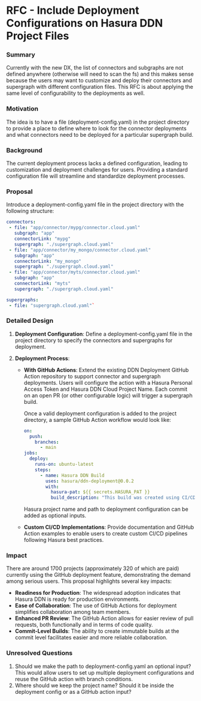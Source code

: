 # RFC - Include Deployment Configurations on Hasura DDN Project Files

### Summary

Currently with the new DX, the list of connectors and subgraphs are not defined anywhere (otherwise will need to scan the fs) and this makes sense because the users may want to customize and deploy their connectors and supergraph with different configuration files. This RFC is about applying the same level of configurability to the deployments as well.

### Motivation

The idea is to have a file (deployment-config.yaml) in the project directory to provide a place to define where to look for the connector deployments and what connectors need to be deployed for a particular supergraph build.

### Background

The current deployment process lacks a defined configuration, leading to customization and deployment challenges for users. Providing a standard configuration file will streamline and standardize deployment processes.

### Proposal

Introduce a deployment-config.yaml file in the project directory with the following structure:

```yaml
connectors:
 - file: "app/connector/mypg/connector.cloud.yaml"
   subgraph: "app"
   connectorLink: "mypg"
   supergraph: "./supergraph.cloud.yaml"
 - file: "app/connector/my_mongo/connector.cloud.yaml"
   subgraph: "app"
   connectorLink: "my_mongo"
   supergraph: "./supergraph.cloud.yaml"
 - file: "app/connector/myts/connector.cloud.yaml"
   subgraph: "app"
   connectorLink: "myts"
   supergraph: "./supergraph.cloud.yaml"

supergraphs:
 - file: "supergraph.cloud.yaml"`
```

### Detailed Design

1.  **Deployment Configuration**: Define a deployment-config.yaml file in the project directory to specify the connectors and supergraphs for deployment.

2.  **Deployment Process**:

    -   **With GitHub Actions**: Extend the existing DDN Deployment GitHub Action repository to support connector and supergraph deployments. Users will configure the action with a Hasura Personal Access Token and Hasura DDN Cloud Project Name. Each commit on an open PR (or other configurable logic) will trigger a supergraph build.

        Once a valid deployment configuration is added to the project directory, a sample GitHub Action workflow would look like:

        ```yaml
        on:
          push:
            branches:
              - main
        jobs:
          deploy:
            runs-on: ubuntu-latest
            steps:
              - name: Hasura DDN Build
                uses: hasura/ddn-deployment@0.0.2
                with:
                  hasura-pat: ${{ secrets.HASURA_PAT }}
                  build_description: "This build was created using CI/CD"`
        ```

        Hasura project name and path to deployment configuration can be added as optional inputs.


    -   **Custom CI/CD Implementations**: Provide documentation and GitHub Action examples to enable users to create custom CI/CD pipelines following Hasura best practices.

### Impact

There are around 1700 projects (approximately 320 of which are paid) currently using the GitHub deployment feature, demonstrating the demand among serious users. This proposal highlights several key impacts:

-   **Readiness for Production**: The widespread adoption indicates that Hasura DDN is ready for production environments.
-   **Ease of Collaboration**: The use of GitHub Actions for deployment simplifies collaboration among team members.
-   **Enhanced PR Review**: The GitHub Action allows for easier review of pull requests, both functionally and in terms of code quality.
-   **Commit-Level Builds**: The ability to create immutable builds at the commit level facilitates easier and more reliable collaboration.

### Unresolved Questions

1.  Should we make the path to deployment-config.yaml an optional input? This would allow users to set up multiple deployment configurations and reuse the GitHub action with branch conditions.
2.  Where should we keep the project name? Should it be inside the deployment config or as a GitHub action input?